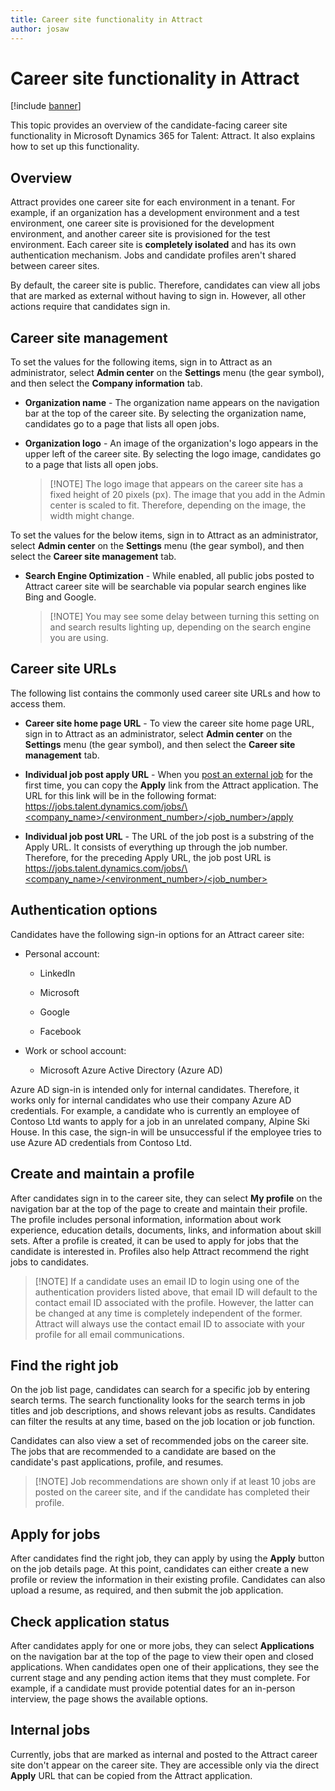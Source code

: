 ```yaml
---
title: Career site functionality in Attract
author: josaw
---
```


Career site functionality in Attract
====================================

[!include [banner](includes/banner.md)]

This topic provides an overview of the candidate-facing career site
functionality in Microsoft Dynamics 365 for Talent: Attract. It also explains
how to set up this functionality.

Overview
--------

Attract provides one career site for each environment in a tenant. For example,
if an organization has a development environment and a test environment, one
career site is provisioned for the development environment, and another career
site is provisioned for the test environment. Each career site is **completely
isolated** and has its own authentication mechanism. Jobs and candidate profiles
aren't shared between career sites.

By default, the career site is public. Therefore, candidates can view all jobs
that are marked as external without having to sign in. However, all other
actions require that candidates sign in.

Career site management
-----------------------

To set the values for the following items, sign in to Attract as an administrator,
select **Admin center** on the **Settings** menu (the gear symbol), and then
select the **Company information** tab.

-   **Organization name** - The organization name appears on the navigation bar
    at the top of the career site. By selecting the organization name,
    candidates go to a page that lists all open jobs.

-   **Organization logo** - An image of the organization's logo appears in the
    upper left of the career site. By selecting the logo image, candidates go to
    a page that lists all open jobs.

    >   [!NOTE] The logo image that appears on the career site has a fixed
    >   height of 20 pixels (px). The image that you add in the Admin center is
    >   scaled to fit. Therefore, depending on the image, the width might
    >   change.
 
To set the values for the below items, sign in to Attract as an administrator,
select **Admin center** on the **Settings** menu (the gear symbol), and then
select the **Career site management** tab.

-   **Search Engine Optimization** - While enabled, all public jobs posted to
    Attract career site will be searchable via popular search engines like Bing
    and Google.

    >   [!NOTE] You may see some delay between turning this setting on and search
    >   results lighting up, depending on the search engine you are using.
         
Career site URLs
----------------

The following list contains the commonly used career site URLs and how to access them.

-   **Career site home page URL** - To view the career site home page URL, sign
    in to Attract as an administrator, select **Admin center** on the **Settings** menu
    (the gear symbol), and then select the **Career site management** tab.

-   **Individual job post apply URL** - When you [post an external
    job](./Creating-jobs-Attract.md#postings) for the first time, you can copy
    the **Apply** link from the Attract application. The URL for this link will
    be in the following format: 
    [https://jobs.talent.dynamics.com/jobs/\<company_name\>/\<environment_number\>/\<job_number\>/apply](https://jobs.talent.dynamics.com/jobs/%3ccompany_name%3e/%3cenvironment_number%3e/%3cjob_number%3e/apply)

-   **Individual job post URL** - The URL of the job post is a substring of the
    Apply URL. It consists of everything up through the job number. Therefore,
    for the preceding Apply URL, the job post URL is
    [https://jobs.talent.dynamics.com/jobs/\<company_name\>/\<environment_number\>/\<job_number\>](https://jobs.talent.dynamics.com/jobs/%3ccompany_name%3e/%3cenvironment_number%3e/%3cjob_number%3e)

Authentication options
----------------------

Candidates have the following sign-in options for an Attract career site:

-   Personal account:

    -   LinkedIn

    -   Microsoft

    -   Google

    -   Facebook

-   Work or school account:

    -   Microsoft Azure Active Directory (Azure AD)

Azure AD sign-in is intended only for internal candidates. Therefore, it works
only for internal candidates who use their company Azure AD credentials. For
example, a candidate who is currently an employee of Contoso Ltd wants to apply
for a job in an unrelated company, Alpine Ski House. In this case, the sign-in
will be unsuccessful if the employee tries to use Azure AD
credentials from Contoso Ltd.

Create and maintain a profile
-----------------------------

After candidates sign in to the career site, they can select **My profile** on
the navigation bar at the top of the page to create and maintain their profile.
The profile includes personal information, information about work experience,
education details, documents, links, and information about skill sets. After a
profile is created, it can be used to apply for jobs that the candidate is
interested in. Profiles also help Attract recommend the right jobs to
candidates.

>   [!NOTE] If a candidate uses an email ID to login using one of the
>   authentication providers listed above, that email ID will default to the contact
>   email ID associated with the profile. However, the latter can be changed at
>   any time is completely independent of the former. Attract will always use
>   the contact email ID  to associate with your profile for all email
>   communications.

Find the right job
------------------

On the job list page, candidates can search for a specific job by entering
search terms. The search functionality looks for the search terms in job titles
and job descriptions, and shows relevant jobs as results. Candidates can filter
the results at any time, based on the job location or job function.

Candidates can also view a set of recommended jobs on the career site. The jobs
that are recommended to a candidate are based on the candidate's past
applications, profile, and resumes.

>   [!NOTE] Job recommendations are shown only if at least 10 jobs are posted on
>   the career site, and if the candidate has completed their profile.

Apply for jobs
--------------

After candidates find the right job, they can apply by using the **Apply**
button on the job details page. At this point, candidates can either create a
new profile or review the information in their existing profile.
Candidates can also upload a resume, as required, and then submit the job
application.

Check application status
------------------------

After candidates apply for one or more jobs, they can select **Applications** on
the navigation bar at the top of the page to view their open and closed
applications. When candidates open one of their applications, they see the
current stage and any pending action items that they must complete. For example,
if a candidate must provide potential dates for an in-person interview, the page
shows the available options.

Internal jobs
-------------

Currently, jobs that are marked as internal and posted to the Attract career
site don't appear on the career site. They are accessible only via the direct
**Apply** URL that can be copied from the Attract application.
